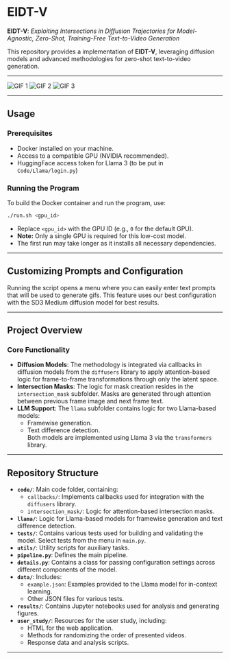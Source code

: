 # EIDT-V

**EIDT-V**: *Exploiting Intersections in Diffusion Trajectories for Model-Agnostic, Zero-Shot, Training-Free Text-to-Video Generation*

This repository provides a implementation of **EIDT-V**, leveraging diffusion models and advanced methodologies for zero-shot text-to-video generation.

---

![GIF 1](./_Assets_/gif1.gif)
![GIF 2](./_Assets_/gif2.gif)
![GIF 3](./_Assets_/gif3.gif)

---

## Usage

### Prerequisites

- Docker installed on your machine.
- Access to a compatible GPU (NVIDIA recommended).
- HuggingFace access token for Llama 3 (to be put in `Code/Llama/login.py`)

### Running the Program

To build the Docker container and run the program, use:

```bash
./run.sh <gpu_id>
```

- Replace `<gpu_id>` with the GPU ID (e.g., `0` for the default GPU).
- **Note:** Only a single GPU is required for this low-cost model.
- The first run may take longer as it installs all necessary dependencies.

---

## Customizing Prompts and Configuration

Running the script opens a menu where you can easily enter text prompts that will be used to generate gifs. This feature uses our best configuration with the SD3 Medium diffusion model for best results.

---

## Project Overview

### Core Functionality

- **Diffusion Models**: The methodology is integrated via callbacks in diffusion models from the `diffusers` library to apply attention-based logic for frame-to-frame transformations through only the latent space.
- **Intersection Masks**: The logic for mask creation resides in the `intersection_mask` subfolder. Masks are generated through attention between previous frame image and next frame text.
- **LLM Support**: The `llama` subfolder contains logic for two Llama-based models:
  - Framewise generation.
  - Text difference detection.  
  Both models are implemented using Llama 3 via the `transformers` library.

---

## Repository Structure

- **`code/`**: Main code folder, containing:
  - `callbacks/`: Implements callbacks used for integration with the `diffusers` library.
  - `intersection_mask/`: Logic for attention-based intersection masks.
- **`llama/`**: Logic for Llama-based models for framewise generation and text difference detection.
- **`tests/`**: Contains various tests used for building and validating the model. Select tests from the menu in `main.py`.
- **`utils/`**: Utility scripts for auxiliary tasks.
- **`pipeline.py`**: Defines the main pipeline.
- **`details.py`**: Contains a class for passing configuration settings across different components of the model.
- **`data/`**: Includes:
  - `example.json`: Examples provided to the Llama model for in-context learning.
  - Other JSON files for various tests.
- **`results/`**: Contains Jupyter notebooks used for analysis and generating figures.
- **`user_study/`**: Resources for the user study, including:
  - HTML for the web application.
  - Methods for randomizing the order of presented videos.
  - Response data and analysis scripts.

---